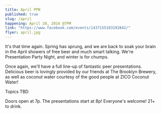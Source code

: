 ```yaml
---
title: April PPN
published: true
slug: /april
happening: April 20, 2014 @7PM 
link: "https://www.facebook.com/events/1437155183192842/"
flyer: april.jpg
---
```


It's that time again. Spring has sprung, and we are back to soak your brain in the April showers of free beer and much smart talking. We're Presentation Party Night, and winter is for chumps.

Once again, we'll have a full line-up of fantastic peer presentations. Delicious beer is lovingly provided by our friends at The Brooklyn Brewery, as well as coconut water courtesy of the good people at ZICO Coconut Water!

Topics TBD

Doors open at 7p. The presentations start at 8p! Everyone's welcome! 21+ to drink.
